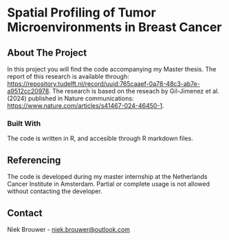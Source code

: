 # Spatial Profiling of Tumor Microenvironments in Breast Cancer

<!-- ABOUT THE PROJECT -->
## About The Project

In this project you will find the code accompanying my Master thesis. The report of this research is available through: https://repository.tudelft.nl/record/uuid:765caaef-0a78-48c3-ab7e-a9512cc20978.
The research is based on the reseach by Gil-Jimenez et al. (2024) published in Nature communications: https://www.nature.com/articles/s41467-024-46450-1.

### Built With
The code is written in R, and accesible through R markdown files.


## Referencing
The code is developed during my master internship at the Netherlands Cancer Institute in Amsterdam. Partial or complete usage is not allowed without contacting the developer.

<!-- CONTACT -->
## Contact

Niek Brouwer - niek.brouwer@outlook.com
